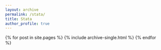 ```yaml
---
layout: archive
permalink: /stata/
title: Stata
author_profile: true
---
```



<!-- {% include base_path %}
{% include group-by-array collection=site.posts field="tags" %}

{% for tag in group_names %}
  {% assign posts = group_items[forloop.index0] %}
  <h2 id="{{ tag | slugify }}" class="archive__subtitle">{{ tag }}</h2>
  {% for post in posts %}
    {% include archive-single.html %}
  {% endfor %}
{% endfor %} -->

{% for post in site.pages %} {% include archive-single.html %} {% endfor %}